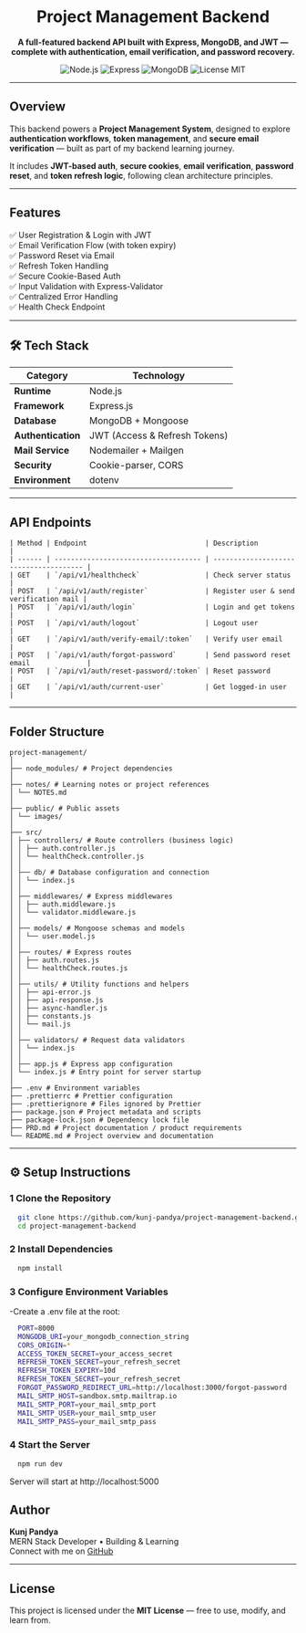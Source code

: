 <h1 align="center"> Project Management Backend</h1>

<p align="center">
  <strong>A full-featured backend API built with Express, MongoDB, and JWT — complete with authentication, email verification, and password recovery.</strong>
</p>

<p align="center">
  <img src="https://img.shields.io/badge/Node.js-18+-green?logo=node.js" alt="Node.js" />
  <img src="https://img.shields.io/badge/Express.js-black?logo=express" alt="Express" />
  <img src="https://img.shields.io/badge/MongoDB-6+-brightgreen?logo=mongodb" alt="MongoDB" />
  <img src="https://img.shields.io/badge/License-MIT-blue" alt="License MIT" />
</p>

---

## Overview

This backend powers a **Project Management System**, designed to explore **authentication workflows**, **token management**, and **secure email verification** — built as part of my backend learning journey.

It includes **JWT-based auth**, **secure cookies**, **email verification**, **password reset**, and **token refresh logic**, following clean architecture principles.

---

## Features

✅ User Registration & Login with JWT  
✅ Email Verification Flow (with token expiry)  
✅ Password Reset via Email  
✅ Refresh Token Handling  
✅ Secure Cookie-Based Auth  
✅ Input Validation with Express-Validator  
✅ Centralized Error Handling  
✅ Health Check Endpoint  

---

## 🛠 Tech Stack

| Category | Technology |
|-----------|-------------|
| **Runtime** | Node.js |
| **Framework** | Express.js |
| **Database** | MongoDB + Mongoose |
| **Authentication** | JWT (Access & Refresh Tokens) |
| **Mail Service** | Nodemailer + Mailgen |
| **Security** | Cookie-parser, CORS |
| **Environment** | dotenv |

---

## API Endpoints

```
| Method | Endpoint                             | Description                            |
| ------ | ------------------------------------ | -------------------------------------- |
| GET    | `/api/v1/healthcheck`                | Check server status                    |
| POST   | `/api/v1/auth/register`              | Register user & send verification mail |
| POST   | `/api/v1/auth/login`                 | Login and get tokens                   |
| POST   | `/api/v1/auth/logout`                | Logout user                            |
| GET    | `/api/v1/auth/verify-email/:token`   | Verify user email                      |
| POST   | `/api/v1/auth/forgot-password`       | Send password reset email              |
| POST   | `/api/v1/auth/reset-password/:token` | Reset password                         |
| GET    | `/api/v1/auth/current-user`          | Get logged-in user                     |
```
---

## Folder Structure

```
project-management/
│
├── node_modules/ # Project dependencies
│
├── notes/ # Learning notes or project references
│ └── NOTES.md
│
├── public/ # Public assets
│ └── images/
│
├── src/
│ ├── controllers/ # Route controllers (business logic)
│ │ ├── auth.controller.js
│ │ └── healthCheck.controller.js
│ │
│ ├── db/ # Database configuration and connection
│ │ └── index.js
│ │
│ ├── middlewares/ # Express middlewares
│ │ ├── auth.middleware.js
│ │ └── validator.middleware.js
│ │
│ ├── models/ # Mongoose schemas and models
│ │ └── user.model.js
│ │
│ ├── routes/ # Express routes
│ │ ├── auth.routes.js
│ │ └── healthCheck.routes.js
│ │
│ ├── utils/ # Utility functions and helpers
│ │ ├── api-error.js
│ │ ├── api-response.js
│ │ ├── async-handler.js
│ │ ├── constants.js
│ │ └── mail.js
│ │
│ ├── validators/ # Request data validators
│ │ └── index.js
│ │
│ ├── app.js # Express app configuration
│ └── index.js # Entry point for server startup
│
├── .env # Environment variables
├── .prettierrc # Prettier configuration
├── .prettierignore # Files ignored by Prettier
├── package.json # Project metadata and scripts
├── package-lock.json # Dependency lock file
├── PRD.md # Project documentation / product requirements
└── README.md # Project overview and documentation
```

---

## ⚙️ Setup Instructions

### 1 Clone the Repository
  ```bash
    git clone https://github.com/kunj-pandya/project-management-backend.git
    cd project-management-backend
  ```

### 2 Install Dependencies
  ```bash
    npm install 
  ```

### 3 Configure Environment Variables

-Create a .env file at the root:

  ```bash
    PORT=8000
    MONGODB_URI=your_mongodb_connection_string
    CORS_ORIGIN=*
    ACCESS_TOKEN_SECRET=your_access_secret
    REFRESH_TOKEN_SECRET=your_refresh_secret
    REFRESH_TOKEN_EXPIRY=10d
    REFRESH_TOKEN_SECRET=your_refresh_secret
    FORGOT_PASSWORD_REDIRECT_URL=http://localhost:3000/forgot-password
    MAIL_SMTP_HOST=sandbox.smtp.mailtrap.io
    MAIL_SMTP_PORT=your_mail_smtp_port
    MAIL_SMTP_USER=your_mail_smtp_user
    MAIL_SMTP_PASS=your_mail_smtp_pass

  ```

### 4 Start the Server

  ```bash
    npm run dev
  ```  


Server will start at http://localhost:5000

## Author

**Kunj Pandya**  
 MERN Stack Developer • Building & Learning  
 Connect with me on [GitHub](https://github.com/kunj-pandya)

---

## License

This project is licensed under the **MIT License** — free to use, modify, and learn from.
